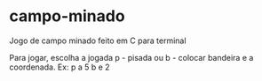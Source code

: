 # campo-minado

Jogo de campo minado feito em C para terminal

Para jogar, escolha a jogada p - pisada ou b - colocar bandeira e a coordenada.
Ex:
p a 5
b e 2

